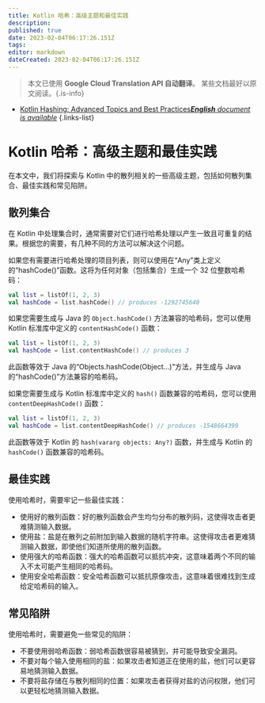 ```yaml
---
title: Kotlin 哈希：高级主题和最佳实践
description: 
published: true
date: 2023-02-04T06:17:26.151Z
tags: 
editor: markdown
dateCreated: 2023-02-04T06:17:26.151Z
---
```


> 本文已使用 **Google Cloud Translation API 自动翻译**。
某些文档最好以原文阅读。{.is-info}



- [Kotlin Hashing: Advanced Topics and Best Practices***English** document is available*](/en/Knowledge-base/Kotlin/kotlin-hashing-advanced-topics-and-best-practices)
{.links-list}


# Kotlin 哈希：高级主题和最佳实践

在本文中，我们将探索与 Kotlin 中的散列相关的一些高级主题，包括如何散列集合、最佳实践和常见陷阱。

## 散列集合

在 Kotlin 中处理集合时，通常需要对它们进行哈希处理以产生一致且可重复的结果。根据您的需要，有几种不同的方法可以解决这个问题。

如果您有需要进行哈希处理的项目列表，则可以使用在“Any”类上定义的“hashCode()”函数。这将为任何对象（包括集合）生成一个 32 位整数哈希码：

```kotlin
val list = listOf(1, 2, 3)
val hashCode = list.hashCode() // produces -1292745640
```

如果您需要生成与 Java 的 `Object.hashCode()` 方法兼容的哈希码，您可以使用 Kotlin 标准库中定义的 `contentHashCode()` 函数：

```kotlin
val list = listOf(1, 2, 3)
val hashCode = list.contentHashCode() // produces 3
```

此函数等效于 Java 的“Objects.hashCode(Object...)”方法，并生成与 Java 的“hashCode()”方法兼容的哈希码。

如果您需要生成与 Kotlin 标准库中定义的 `hash()` 函数兼容的哈希码，您可以使用 `contentDeepHashCode()` 函数：

```kotlin
val list = listOf(1, 2, 3)
val hashCode = list.contentDeepHashCode() // produces -1548664399
```

此函数等效于 Kotlin 的 `hash(vararg objects: Any?)` 函数，并生成与 Kotlin 的 `hashCode()` 函数兼容的哈希码。

## 最佳实践

使用哈希时，需要牢记一些最佳实践：

- 使用好的散列函数：好的散列函数会产生均匀分布的散列码，这使得攻击者更难猜测输入数据。
- 使用盐：盐是在散列之前附加到输入数据的随机字符串。这使得攻击者更难猜测输入数据，即使他们知道所使用的散列函数。
- 使用强大的哈希函数：强大的哈希函数可以抵抗冲突，这意味着两个不同的输入不太可能产生相同的哈希码。
- 使用安全哈希函数：安全哈希函数可以抵抗原像攻击，这意味着很难找到生成给定哈希码的输入。

## 常见陷阱

使用哈希时，需要避免一些常见的陷阱：

- 不要使用弱哈希函数：弱哈希函数很容易被猜到，并可能导致安全漏洞。
- 不要对每个输入使用相同的盐：如果攻击者知道正在使用的盐，他们可以更容易地猜测输入数据。
- 不要将盐存储在与散列相同的位置：如果攻击者获得对盐的访问权限，他们可以更轻松地猜测输入数据。